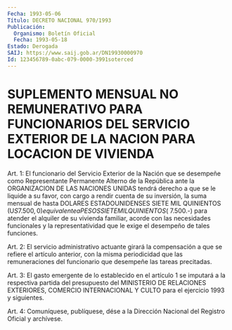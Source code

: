 ```yaml
---
Fecha: 1993-05-06
Título: DECRETO NACIONAL 970/1993
Publicación:
  Organismo: Boletín Oficial
  Fecha: 1993-05-18
Estado: Derogada
SAIJ: https://www.saij.gob.ar/DN19930000970
Id: 123456789-0abc-079-0000-3991soterced
---
```

# SUPLEMENTO MENSUAL NO REMUNERATIVO PARA FUNCIONARIOS DEL SERVICIO EXTERIOR DE LA NACION PARA LOCACION DE VIVIENDA

<a id="1"></a>
Art.  1: El funcionario del Servicio Exterior de la Nación que se desempeñe  como Representante Permanente Alterno de la República ante la ORGANIZACION  DE  LAS  NACIONES UNIDAS tendrá derecho a que se  le  liquide  a  su  favor, con cargo  a  rendir  cuenta  de  su inversión, la suma mensual  de  hasta DOLARES ESTADOUNIDENSES SIETE MIL  QUINIENTOS  (U$S  7.500,0)  equivalente   a  PESOS  SIETE  MIL QUINIENTOS  ($  7.500.-) para atender el alquiler  de  su  vivienda familiar, acorde con las necesidades funcionales y la representatividad  que  le  exige  el desempeño de tales funciones.

<a id="2"></a>
Art.  2:  El  servicio  administrativo  actuante  girará  la compensación  a  que  se refiere el artículo anterior, con la misma periodicidad que las remuneraciones  del  funcionario que desempeñe las tareas precitadas.

<a id="3"></a>
Art.  3: El gasto emergente de lo establecido en el artículo 1 se imputará  a la respectiva partida del presupuesto del MINISTERIO DE RELACIONES  EXTERIORES,  COMERCIO  INTERNACIONAL Y CULTO para el ejercicio 1993 y siguientes.

<a id="4"></a>
Art.  4: Comuníquese, publíquese, dése a la Dirección Nacional del Registro Oficial y archívese.